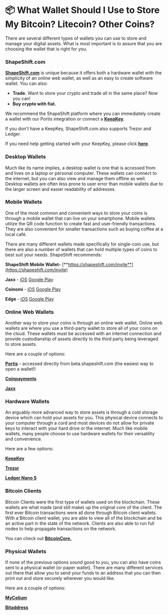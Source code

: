 # 📦 What Wallet Should I Use to Store My Bitcoin? Litecoin? Other Coins?

There are several different types of wallets you can use to store and manage your digital assets. What is most important is to assure that you are choosing the wallet that is right for you.

### **ShapeShift.com**

[**ShapeShift.com**](https://shapeshift.com/) is unique because it offers both a hardware wallet with the simplicity of an online web wallet, as well as an easy to create software wallet. You can also:

* **Trade.** Want to store your crypto and trade all in the same place? Now you can!
* **Buy crypto with fiat.**

We recommend the ShapeShift platform where you can immediately create a wallet with our Portis integration or connect a [**KeepKey**](https://shapeshift.io/keepkey/).

If you don't have a KeepKey, ShapeShift.com also supports Trezor and Ledger.

If you need help getting started with your KeepKey, please click [**here**](../keepkey/keepkey-set-up.md).

### **Desktop Wallets**

Much like its name implies, a desktop wallet is one that is accessed from and lives on a laptop or personal computer. These wallets can connect to the internet, but you can also view and manage them offline as well. Desktop wallets are often less prone to user error than mobile wallets due to the larger screen and easier readability of addresses.

### **Mobile Wallets**

One of the most common and convenient ways to store your coins is through a mobile wallet that can live on your smartphone. Mobile wallets utilize the QR code function to create fast and user-friendly transactions. They are also convenient for smaller transactions such as buying coffee at a local café.

There are many different wallets made specifically for single-coin use, but there are also a number of wallets that can hold multiple types of coins to best suit your needs. ShapeShift recommends:

**ShapeShift Mobile Wallet-** [**https://shapeshift.com/invite**](https://shapeshift.com/invite)

**Jaxx** - [i](https://itunes.apple.com/us/app/jaxx-blockchain-wallet/id1084514516?mt=8)[OS](https://itunes.apple.com/us/app/jaxx-blockchain-wallet/id1084514516?mt=8) [Google Play](https://play.google.com/store/apps/details?id=com.kryptokit.jaxx\&hl=en)

**Coinomi** - [iOS](https://itunes.apple.com/us/app/coinomi-wallet/id1333588809?mt=8) [Google Play](https://play.google.com/store/apps/details?id=com.coinomi.wallet)

**Edge** - [iOS](https://itunes.apple.com/us/app/edge-bitcoin-wallet/id1344400091?mt=8) [Google Play](https://play.google.com/store/apps/details?id=co.edgesecure.app)

### **Online Web Wallets**

Another way to store your coins is through an online web wallet. Online web wallets are where you use a third-party wallet to store all of your coins on the cloud. These wallets must be accessed with an internet connection and provide custodianship of assets directly to the third party being leveraged to store assets.

Here are a couple of options:

[**Portis**](https://shapeshift.zendesk.com/hc/en-us/articles/beta.shapeshift.com) - accessed directly from beta.shapeshift.com (the easiest way to open a wallet!)

[**Coinpayments**](https://www.coinpayments.net/)

[**Jaxx**](https://jaxx.io/)

### **Hardware Wallets**

An arguably more advanced way to store assets is through a cold storage device which can hold your assets for you. This physical device connects to your computer through a cord and most devices do not allow for private keys to interact with your hard drive or the internet. Much like mobile wallets, many people choose to use hardware wallets for their versatility and convenience.

Here are a few options:

[**KeepKey**](https://www.keepkey.com/)

[**Trezor**](https://trezor.io/)

[**Ledger Nano S**](https://www.ledgerwallet.com/products/ledger-nano-s)

### **Bitcoin Clients**

Bitcoin Clients were the first type of wallets used on the blockchain. These wallets are what made (and still make) up the original core of the client. The first ever Bitcoin transactions were all done through Bitcoin client wallets. With a Bitcoin client wallet, you are able to view all of the blockchain and be an active part in the state of the network. Clients are also able to run full nodes to help propagate transactions on the network.

You can check out [**BitcoinCore.**](https://bitcoin.org/en/bitcoin-core/)

### **Physical Wallets**

If none of the previous options sound good to you, you can also have coins sent to a physical wallet (or paper wallet). There are many different services out there that allow you to send your funds to an address that you can then print out and store securely wherever you would like.

Here are a couple of options:

[**MyCelium**](https://wallet.mycelium.com/)

[**Bitaddress**](https://www.bitaddress.org/)
